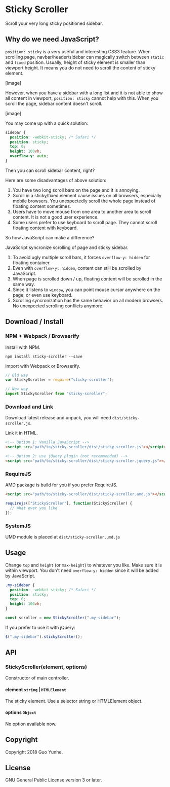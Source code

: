 # Sticky Scroller

Scroll your very long sticky positioned sidebar.

## Why do we need JavaScript?

`position: sticky` is a very useful and interesting CSS3 feature. When scrolling
page, navbar/header/sidebar can magically switch between `static` and `fixed`
position. Usually, height of sticky element is smaller than viewport height. It
means you do not need to scroll the content of sticky element.

[image]

However, when you have a sidebar with a long list and it is not able to show all
content in viewport, `position: sticky` cannot help with this. When you scroll
the page, sidebar content doesn't scroll.

[image]

You may come up with a quick solution:

```css
sidebar {
  position: -webkit-sticky; /* Safari */
  position: sticky;
  top: 0;
  height: 100vh;
  overflow-y: auto;
}
```

Then you can scroll sidebar content, right?

Here are some disadvantages of above solution:

1.  You have two long scroll bars on the page and it is annoying.
2.  Scroll in a sticky/fixed element cause issues on all browsers, especially
    mobile browsers. You unexpectedly scroll the whole page instead of floating
    content sometimes.
3.  Users have to move mouse from one area to another area to scroll content. It
    is not a good user experience.
4.  Some users prefer to use keyboard to scroll page. They cannot scroll
    floating content with keyboard.

So how JavaScript can make a difference?

JavaScript syncronize scrolling of page and sticky sidebar.

1.  To avoid ugly multiple scroll bars, it forces `overflow-y: hidden` for
    floating container.
2.  Even with `overflow-y: hidden`, content can still be scrolled by JavaScript.
3.  When page is scrolled down / up, floating content will be scrolled in the
    same way.
4.  Since it listens to `window`, you can point mouse cursor anywhere on the
    page, or even use keyboard.
5.  Scrolling syncronization has the same behavior on all modern browsers. No
    unexpected scrolling conflicts anymore.

## Download / Install

### NPM + Webpack / Browserify

Install with NPM.

```
npm install sticky-scroller --save
```

Import with Webpack or Browserify.

```js
// Old way
var StickyScroller = require("sticky-scroller");

// New way
import StickyScroller from "sticky-scroller";
```

### Download and Link

Download latest release and unpack, you will need `dist/sticky-scroller.js`.

Link it in HTML.

```html
<!-- Option 1: Vanilla JavaScript -->
<script src="path/to/sticky-scroller/dist/sticky-scroller.js"></script>

<!-- Option 2: use jQuery plugin (not recommended) -->
<script src="path/to/sticky-scroller/dist/sticky-scroller.jquery.js"></script>
```

### RequireJS

AMD package is build for you if you prefer RequireJS.

```html
<script src="path/to/sticky-scroller/dist/sticky-scroller.amd.js"></script>
```

```js
requirejs(["StickyScroller"], function(StickyScroller) {
  // What ever you like
});
```

### SystemJS

UMD module is placed at `dist/sticky-scroller.umd.js`

## Usage

Change `top` and `height` (or `max-height`) to whatever you like. Make sure it
is within viewport. You don't need `overflow-y: hidden` since it will be added
by JavaScript.

```css
.my-sidebar {
  position: -webkit-sticky; /* Safari */
  position: sticky;
  top: 0;
  height: 100vh;
}
```

```js
const scroller = new StickyScroller(".my-sidebar");
```

If you prefer to use it with jQuery:

```js
$(".my-sidebar").stickyScroller();
```

## API

### StickyScroller(element, options)

Constructor of main controller.

#### element `string` | `HTMLElement`

The sticky element. Use a selector string or HTMLElement object.

#### options `Object`

No option available now.

## Copyright

Copyright 2018 Guo Yunhe.

## License

GNU General Public License version 3 or later.
